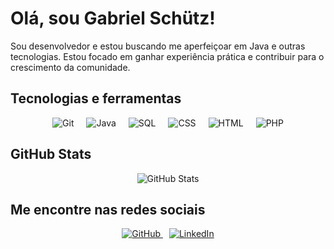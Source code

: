 <h1>Olá, sou Gabriel Schütz!</h1>

<p>Sou desenvolvedor e estou buscando me aperfeiçoar em Java e outras tecnologias. Estou focado em ganhar experiência prática e contribuir para o crescimento da comunidade.</p>

<h2>Tecnologias e ferramentas</h2>

<div style="display: flex; gap: 20px; justify-content: center; flex-wrap: wrap;">
  <img src="https://img.shields.io/badge/-Git-black?style=for-the-badge&logo=git" alt="Git" />
  <img src="https://img.shields.io/badge/-Java-black?style=for-the-badge&logo=java" alt="Java" />
  <img src="https://img.shields.io/badge/-SQL-black?style=for-the-badge&logo=postgresql" alt="SQL" />
  <img src="https://img.shields.io/badge/-CSS-black?style=for-the-badge&logo=css3" alt="CSS" />
  <img src="https://img.shields.io/badge/-HTML-black?style=for-the-badge&logo=html5" alt="HTML" />
  <img src="https://img.shields.io/badge/-PHP-black?style=for-the-badge&logo=php" alt="PHP" />
</div>

<h2>GitHub Stats</h2>

<p align="center">
  <img src="https://github-readme-stats.vercel.app/api?username=gabrielbschutz&show_icons=true&count_private=true&hide=prs&theme=radical" alt="GitHub Stats" />
</p>

<h2>Me encontre nas redes sociais</h2>

<p align="center">
  <a href="https://github.com/gabrielbschutz" target="_blank" style="margin-right: 10px;">
    <img src="https://img.shields.io/badge/GitHub-gabrielbschutz-black?style=for-the-badge&logo=github" alt="GitHub" />
  </a>
  <a href="https://www.linkedin.com/in/gabrielbschutz" target="_blank">
    <img src="https://img.shields.io/badge/LinkedIn-gabrielbschutz-blue?style=for-the-badge&logo=linkedin" alt="LinkedIn" />
  </a>
</p>
